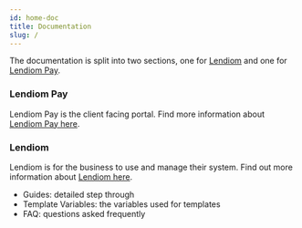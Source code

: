 ```yaml
---
id: home-doc
title: Documentation
slug: /
---
```


The documentation is split into two sections, one for [Lendiom](./app/what-is-lendiom.md) and one for [Lendiom Pay](./pay/what-is-pay.md).

### Lendiom Pay

Lendiom Pay is the client facing portal. Find more information about [Lendiom Pay here](./pay/what-is-pay.md).

### Lendiom

Lendiom is for the business to use and manage their system. Find out more information about [Lendiom here](./app/what-is-lendiom.md).

* Guides: detailed step through
* Template Variables: the variables used for templates
* FAQ: questions asked frequently
